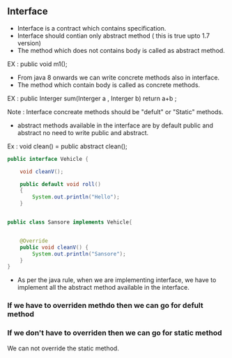 ## Interface 

- Interface is a contract which contains specification.
- Interface should contian only abstract method ( this is true upto 1.7 version)
- The method which does not contains body is called as abstract method.
 
 EX :  public  void m1(); 

 - From java 8 onwards we can write concrete methods also in interface.
 - The method which contain body is called as concrete methods.

 EX : public Interger sum(Interger a , Interger b)
      return a+b ;

Note : Interface concreate methods should be "defult" or "Static" methods. 


- abstract methods available in the interface are by default public and abstract no need to write public and abstract.

Ex :  void clean() = public abstract clean();

``````java
public interface Vehicle {

    void cleanV();

    public default void roll()
    {
        System.out.println("Hello");
    }


public class Sansore implements Vehicle{


    @Override
    public void cleanV() {
        System.out.println("Sansore");
    }
}
````````

- As per the java rule, when we are implementing interface, we have to implement all the abstract method available in the interface.

### **If we have to overriden methdo then we can go for defult method**

### **If we don't have to overriden then we can go for static method** 
We can not override the static method. 


